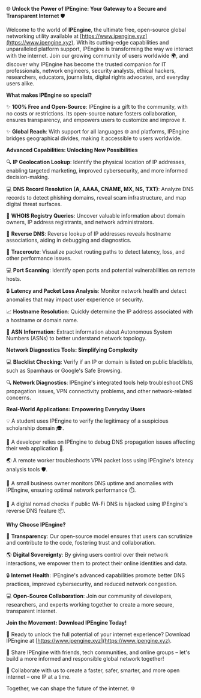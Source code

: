 🌐 **Unlock the Power of IPEngine: Your Gateway to a Secure and Transparent Internet** 🛡️

Welcome to the world of **IPEngine**, the ultimate free, open-source global networking utility available at [https://www.ipengine.xyz](https://www.ipengine.xyz). With its cutting-edge capabilities and unparalleled platform support, IPEngine is transforming the way we interact with the internet. Join our growing community of users worldwide 🌍, and discover why IPEngine has become the trusted companion for IT professionals, network engineers, security analysts, ethical hackers, researchers, educators, journalists, digital rights advocates, and everyday users alike.

**What makes IPEngine so special?**

✨ **100% Free and Open-Source**: IPEngine is a gift to the community, with no costs or restrictions. Its open-source nature fosters collaboration, ensures transparency, and empowers users to customize and improve it.

✨ **Global Reach**: With support for all languages 🌐 and platforms, IPEngine bridges geographical divides, making it accessible to users worldwide.

**Advanced Capabilities: Unlocking New Possibilities**

🔍 **IP Geolocation Lookup**: Identify the physical location of IP addresses, enabling targeted marketing, improved cybersecurity, and more informed decision-making.

💻 **DNS Record Resolution (A, AAAA, CNAME, MX, NS, TXT)**: Analyze DNS records to detect phishing domains, reveal scam infrastructure, and map digital threat surfaces.

🔬 **WHOIS Registry Queries**: Uncover valuable information about domain owners, IP address registrants, and network administrators.

🔄 **Reverse DNS**: Reverse lookup of IP addresses reveals hostname associations, aiding in debugging and diagnostics.

📡 **Traceroute**: Visualize packet routing paths to detect latency, loss, and other performance issues.

💻 **Port Scanning**: Identify open ports and potential vulnerabilities on remote hosts.

🔒 **Latency and Packet Loss Analysis**: Monitor network health and detect anomalies that may impact user experience or security.

📈 **Hostname Resolution**: Quickly determine the IP address associated with a hostname or domain name.

🚀 **ASN Information**: Extract information about Autonomous System Numbers (ASNs) to better understand network topology.

**Network Diagnostics Tools: Simplifying Complexity**

💻 **Blacklist Checking**: Verify if an IP or domain is listed on public blacklists, such as Spamhaus or Google's Safe Browsing.

🔍 **Network Diagnostics**: IPEngine's integrated tools help troubleshoot DNS propagation issues, VPN connectivity problems, and other network-related concerns.

**Real-World Applications: Empowering Everyday Users**

💡 A student uses IPEngine to verify the legitimacy of a suspicious scholarship domain 🎓.

🤖 A developer relies on IPEngine to debug DNS propagation issues affecting their web application 🚀.

🌏 A remote worker troubleshoots VPN packet loss using IPEngine's latency analysis tools 🛡️.

👥 A small business owner monitors DNS uptime and anomalies with IPEngine, ensuring optimal network performance ⏱️.

🚗 A digital nomad checks if public Wi-Fi DNS is hijacked using IPEngine's reverse DNS feature 📦.

**Why Choose IPEngine?**

💯 **Transparency**: Our open-source model ensures that users can scrutinize and contribute to the code, fostering trust and collaboration.

🌎 **Digital Sovereignty**: By giving users control over their network interactions, we empower them to protect their online identities and data.

🔒 **Internet Health**: IPEngine's advanced capabilities promote better DNS practices, improved cybersecurity, and reduced network congestion.

💻 **Open-Source Collaboration**: Join our community of developers, researchers, and experts working together to create a more secure, transparent internet.

**Join the Movement: Download IPEngine Today!**

🚀 Ready to unlock the full potential of your internet experience? Download IPEngine at [https://www.ipengine.xyz](https://www.ipengine.xyz).

💬 Share IPEngine with friends, tech communities, and online groups – let's build a more informed and responsible global network together!

👥 Collaborate with us to create a faster, safer, smarter, and more open internet – one IP at a time.

Together, we can shape the future of the internet. 🌐